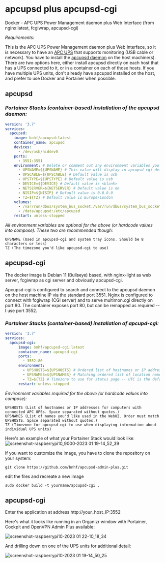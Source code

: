 # apcupsd plus apcupsd-cgi
Docker - APC UPS Power Management daemon plus Web Interface (from nginx:latest, fcgiwrap, apcupsd-cgi)

*Requirements:*

This is the APC UPS Power Management daemon plus Web Interface, so it is necessary to have an [APC UPS](https://www.apc.com/) that supports monitoring (USB cable or network). 
You have to install the [apcupsd daemon](http://www.apcupsd.org/) on the host machine(s). There are two options here, either install apcupsd directly on each host that has a UPS connected to it, or in a container on each of those hosts. If you have multiple UPS units, don't already have apcupsd installed on the host, and prefer to use Docker and Portainer when possible:

## apcupsd
### *Portainer Stacks (container-based) installation of the apcupsd daemon:*

```yml
version: '3.7'
services:
  apcupsd:
    image: bnhf/apcupsd:latest
    container_name: apcupsd
    devices:
      - /dev/usb/hiddev0
    ports:
      - 3551:3551
    environment: # Delete or comment out any environment variables you don't wish to change
      - UPSNAME=${UPSNAME} # This value will display in apcupsd-cgi details.
      - UPSCABLE=${UPSCABLE} # Default value is usb
      - UPSTYPE=${UPSTYPE} # Default value is usb
      - DEVICE=${DEVICE} # Default value is <blank>
      - NETSERVER=${NETSERVER} # Default value is on
      - NISIP=${NISIP} # Default value is 0.0.0.0
      - TZ=${TZ} # Default value is Europe/London
    volumes:
      - /var/run/dbus/system_bus_socket:/var/run/dbus/system_bus_socket
      - /data/apcupsd:/etc/apcupsd
    restart: unless-stopped
```
*All environment variables are optional for the above (or hardcode values into compose). These two are recommended though:*
    
    UPSNAME (Used in apcupsd-cgi and system tray icons. Should be 8 characters or less)
    TZ (The timezone you'd like apcupsd-cgi to use)

## apcupsd-cgi
The docker image is Debian 11 (Bullseye) based, with nginx-light as web server, fcgiwrap as cgi server and obviously apcupsd-cgi. 

Apcupsd-cgi is configured to search and connect to the apcupsd daemon on the host machine IP via the standard port 3551. Nginx is configured to connect with fcgiwrap (CGI server) and to serve multimon.cgi directly on port 80. The container exposes port 80, but can be remapped as required -- I use port 3552.

### *Portainer Stacks (container-based) installation of apcupd-cgi:*

```yml
version: '3.7'
services:
  apcupsd-cgi:
      image: bnhf/apcupsd-cgi:latest
      container_name: apcupsd-cgi
      ports:
        - 3552:80
      environment:
        - UPSHOSTS=${UPSHOSTS} # Ordered list of hostnames or IP addresses of UPS connected computers (space separated, no quotes)
        - UPSNAMES=${UPSNAMES} # Matching ordered list of location names to display on status page (space separated, no quotes)
        - TZ=${TZ} # Timezone to use for status page -- UTC is the default
      restart: unless-stopped
```
*Environment variables required for the above (or hardcode values into compose):*

    UPSHOSTS (List of hostnames or IP addresses for computers with connected APC UPSs. Space separated without quotes.)
    UPSNAMES (List of names you'd like used in the WebUI. Order must match UPSHOSTS. Space separated without quotes.)
    TZ (Timezone for apcupsd-cgi to use when displaying information about individual UPS units)
    
Here's an example of what your Portainer Stack would look like:
![screenshot-raspberrypi10_9000-2023 01 19-14_52_39](https://user-images.githubusercontent.com/41088895/213571158-ff25a8ec-e5f7-44d9-8588-754b5bd31226.png)

If you want to customize the image, you have to clone the repository on your system:
```
git clone https://github.com/bnhf/apcupsd-admin-plus.git
```
edit the files and recreate a new image
```
sudo docker build -t yourname/apcupsd-cgi .
```
## apcupsd-cgi
Enter the application at address http://your_host_IP:3552

Here's what it looks like running in an Organizr window with Portainer, Cockpit and OpenVPN Admin Plus available:

![screenshot-raspberrypi10-2023 01 22-10_18_34](https://user-images.githubusercontent.com/41088895/214115480-384fca99-162d-42db-8e48-0695c5a99cb4.png)

And drilling down on one of the UPS units for additional detail:

![screenshot-raspberrypi10-2023 01 19-14_50_25](https://user-images.githubusercontent.com/41088895/213570880-d6eb5980-2f98-4523-a530-0fa0c3da7832.png)


